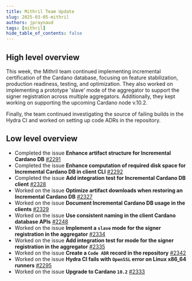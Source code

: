 ```yaml
---
title: Mithril Team Update
slug: 2025-03-05-mithril
authors: jpraynaud
tags: [mithril]
hide_table_of_contents: false
---
```


## High level overview

This week, the Mithril team continued implementing incremental certification of the Cardano database, focusing on feature stabilization, production readiness, testing, and optimization. They also worked on implementing a prototype 'slave' mode of the aggregator to support the signer registration across multiple aggregators. Additionally, they kept working on supporting the upcoming Cardano node v.10.2.

Finally, the team continued investigating the source of failing builds in the Hydra CI and worked on setting up code ADRs in the repository.

## Low level overview

- Completed the issue **Enhance artifact structure for Incremental Cardano DB** [#2291](https://github.com/input-output-hk/mithril/issues/2291)
- Completed the issue **Enhance computation of required disk space for Incremental Cardano DB in client CLI** [#2292](https://github.com/input-output-hk/mithril/issues/2292)
- Completed the issue **Add integration test for Incremental Cardano DB client** [#2328](https://github.com/input-output-hk/mithril/issues/2328)
- Worked on the issue **Optimize artifact downloads when restoring an Incremental Cardano DB** [#2327](https://github.com/input-output-hk/mithril/issues/2327)
- Worked on the issue **Document Incremental Cardano DB usage in the clients** [#2329](https://github.com/input-output-hk/mithril/issues/2329)
- Worked on the issue **Use consistent naming in the client Cardano database APIs** [#2248](https://github.com/input-output-hk/mithril/issues/2248)
- Worked on the issue **Implement a `slave` mode for the signer registration in the aggregator** [#2334](https://github.com/input-output-hk/mithril/issues/2334)
- Worked on the issue **Add integration test for mode for the signer registration in the aggregator** [#2335](https://github.com/input-output-hk/mithril/issues/2335)
- Worked on the issue **Create a `Code ADR` record in the repository** [#2342](https://github.com/input-output-hk/mithril/issues/2342)
- Worked on the issue **Hydra CI fails with `OpenSSL` error on Linux x86_64 runners** [#2295](https://github.com/input-output-hk/mithril/issues/2295)
- Worked on the issue **Upgrade to Cardano `10.2`** [#2333](https://github.com/input-output-hk/mithril/issues/2333)
